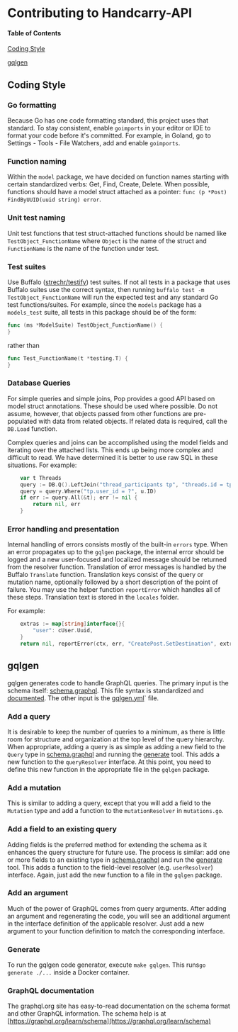# Contributing to Handcarry-API

#### Table of Contents

[Coding Style](#coding-style)

[gqlgen](#gqlgen)

## Coding Style

### Go formatting

Because Go has one code formatting standard, this project uses that
standard. To stay consistent, enable `goimports` in your editor or IDE to
format your code before it's committed. For example, in Goland, go to Settings -
Tools - File Watchers, add and enable `goimports`.

### Function naming

Within the `model` package, we have decided on function names starting with
certain standardized verbs: Get, Find, Create, Delete. When possible, functions
should have a model struct attached as a pointer: `func (p *Post)
FindByUUID(uuid string) error`.

### Unit test naming

Unit test functions that test struct-attached functions should be named like
`TestObject_FunctionName` where `Object` is the name of the struct and
`FunctionName` is the name of the function under test.

### Test suites

Use Buffalo ([strechr/testify](https://github.com/stretchr/testify)) test
suites. If not all tests in a package that uses Buffalo suites use the correct
syntax, then running `buffalo test -m TestObject_FunctionName` will run the
expected test and any standard Go test functions/suites. For example, since the
`models` package has a `models_test` suite, all tests in this package should be
of the form:
```go
func (ms *ModelSuite) TestObject_FunctionName() {
}
```
rather than  
```go
func Test_FunctionName(t *testing.T) {
}
```

### Database Queries

For simple queries and simple joins, Pop provides a good API based on
model struct annotations. These should be used where possible. Do not assume,
however, that objects passed from other functions are pre-populated with
data from related objects. If related data is required, call the `DB.Load`
function.

Complex queries and joins can be accomplished using the model fields and 
iterating over the attached lists. This ends up being more complex and 
difficult to read. We have determined it is better to use raw SQL in these
situations. For example:

```go
    var t Threads
    query := DB.Q().LeftJoin("thread_participants tp", "threads.id = tp.thread_id")
    query = query.Where("tp.user_id = ?", u.ID)
    if err := query.All(&t); err != nil {
        return nil, err
    }
```
     
### Error handling and presentation

Internal handling of errors consists mostly of the built-in `errors` type. When
an error propagates up to the `gqlgen` package, the internal error should be
logged and a new user-focused and localized message should be returned from 
the resolver function. Translation of error messages is handled by the Buffalo
`Translate` function. Translation keys consist of the query or mutation name,
optionally followed by a short description of the point of failure. You may use
the helper function `reportError` which handles all of these steps. Translation
text is stored in the `locales` folder.
 
For example:

```go
	extras := map[string]interface{}{
		"user": cUser.Uuid,
	}
    return nil, reportError(ctx, err, "CreatePost.SetDestination", extras)
``` 

## gqlgen

gqlgen generates code to handle GraphQL queries. The primary input is the 
schema itself: [schema.graphql](application/gqlgen/schema.graphql). This file
syntax is standardized and [documented](#graphql-documentation). The other input
is the [gqlgen.yml](application/gqlgen/gqlgen.yml)` file.

### Add a query

It is desirable to keep the number of queries to a minimum, as there is little
room for structure and organization at the top level of the query hierarchy.
When appropriate, adding a query is as simple as adding a new field to the
`Query` type in [schema.graphql](application/gqlgen/schema.graphql) and
running the [generate](#generate) tool. This adds a new function to the
`queryResolver` interface. At this point, you need to define this new function
in the appropriate file in the `gqlgen`
package.  

### Add a mutation

This is similar to adding a query, except that you will add a field to the
`Mutation` type and add a function to the `mutationResolver` in `mutations.go`.
 
### Add a field to an existing query

Adding fields is the preferred method for extending the schema as it enhances
the query structure for future use. The process is similar: add one or more
fields to an existing type in [schema.graphql](application/gqlgen/schema.graphql)
and run the [generate](#generate) tool. This adds a function to the field-level
resolver (e.g. `userResolver`) interface. Again, just add the new function to a
file in the `gqlgen` package.

### Add an argument

Much of the power of GraphQL comes from query arguments. After adding an
argument and regenerating the code, you will see an additional argument in
the interface definition of the applicable resolver. Just add a new
argument to your function definition to match the corresponding interface.  

### Generate

To run the gqlgen code generator, execute `make gqlgen`. This runs`go generate
./...` inside a Docker container.

### GraphQL documentation

The graphql.org site has easy-to-read documentation on the schema format and 
other GraphQL information. The schema help is at
[https://graphql.org/learn/schema](https://graphql.org/learn/schema)
